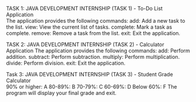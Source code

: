 TASK 1: JAVA DEVELOPMENT INTERNSHIP (TASK 1) - To-Do List Application    
The application provides the following commands:
add: Add a new task to the list.
view: View the current list of tasks.
complete: Mark a task as complete.
remove: Remove a task from the list.
exit: Exit the application.

TASK 2: JAVA DEVELOPMENT INTERNSHIP (TASK 2) -  Calculator Application 
The application provides the following commands:
add: Perform addition.
subtract: Perform subtraction.
multiply: Perform multiplication.
divide: Perform division.
exit: Exit the application.

Task 3: JAVA DEVELOPMENT INTERNSHIP (TASK 3) - Student Grade Calculator   
90% or higher: A
80-89%: B
70-79%: C
60-69%: D
Below 60%: F
The program will display your final grade and exit.
